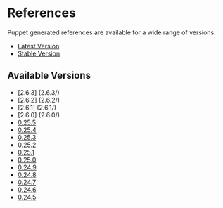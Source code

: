 # References

Puppet generated references are available for a wide range of versions.

* [Latest Version](latest/)
* [Stable Version](stable/)


Available Versions
------------------

* [2.6.3] (2.6.3/)
* [2.6.2] (2.6.2/)
* [2.6.1] (2.6.1/)
* [2.6.0] (2.6.0/)
* [0.25.5](0.25.5/)
* [0.25.4](0.25.4/)
* [0.25.3](0.25.3/)
* [0.25.2](0.25.2/)
* [0.25.1](0.25.1/)
* [0.25.0](0.25.0/)
* [0.24.9](0.24.9/)
* [0.24.8](0.24.8/)
* [0.24.7](0.24.7/)
* [0.24.6](0.24.6/)
* [0.24.5](0.24.5/)
